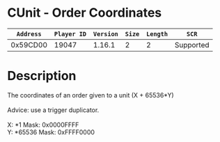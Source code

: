 # CUnit - Order Coordinates

| `Address` | `Player ID` | `Version` | `Size` | `Length` | `SCR` |
| ---------- | ----------- | --------- | ------ | -------- | ---- |
| 0x59CD00 | 19047 | 1.16.1 | 2 | 2 | Supported |

# Description

The coordinates of an order given to a unit (X + 65536*Y)<br><br>Advice: use a trigger duplicator.<br><br>X: *1 Mask: 0x0000FFFF<br>Y: *65536 Mask: 0xFFFF0000